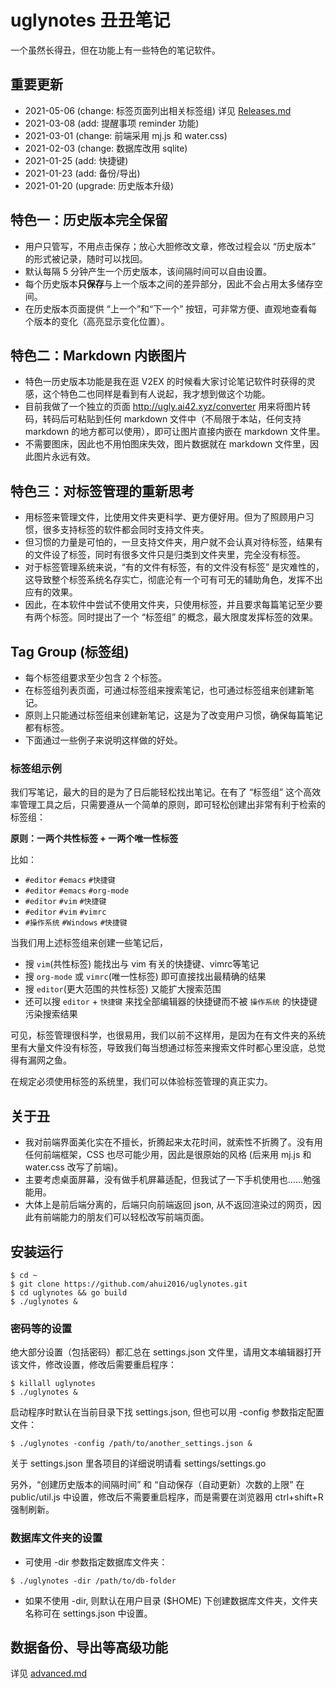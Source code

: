 # uglynotes 丑丑笔记

一个虽然长得丑，但在功能上有一些特色的笔记软件。


## 重要更新

- 2021-05-06 (change: 标签页面列出相关标签组) 详见 [Releases.md](./Realeses.md)
- 2021-03-08 (add: 提醒事项 reminder 功能)
- 2021-03-01 (change: 前端采用 mj.js 和 water.css)
- 2021-02-03 (change: 数据库改用 sqlite)
- 2021-01-25 (add: 快捷键)
- 2021-01-23 (add: 备份/导出)
- 2021-01-20 (upgrade: 历史版本升级)


## 特色一：历史版本完全保留

- 用户只管写，不用点击保存；放心大胆修改文章，修改过程会以 “历史版本” 的形式被记录，随时可以找回。
- 默认每隔 5 分钟产生一个历史版本，该间隔时间可以自由设置。
- 每个历史版本**只保存**与上一个版本之间的差异部分，因此不会占用太多储存空间。
- 在历史版本页面提供 “上一个”和“下一个” 按钮，可非常方便、直观地查看每个版本的变化（高亮显示变化位置）。


## 特色二：Markdown 内嵌图片

- 特色一历史版本功能是我在逛 V2EX 的时候看大家讨论笔记软件时获得的灵感，这个特色二也同样是看到有人说起，我才想到做这个功能。
- 目前我做了一个独立的页面 http://ugly.ai42.xyz/converter 用来将图片转码，转码后可粘贴到任何 markdown 文件中（不局限于本站，任何支持 markdown 的地方都可以使用），即可让图片直接内嵌在 markdown 文件里。
- 不需要图床，因此也不用怕图床失效，图片数据就在 markdown 文件里，因此图片永远有效。


## 特色三：对标签管理的重新思考

- 用标签来管理文件，比使用文件夹更科学、更方便好用。但为了照顾用户习惯，很多支持标签的软件都会同时支持文件夹。
- 但习惯的力量是可怕的，一旦支持文件夹，用户就不会认真对待标签，结果有的文件设了标签，同时有很多文件只是归类到文件夹里，完全没有标签。
- 对于标签管理系统来说，“有的文件有标签，有的文件没有标签” 是灾难性的，这导致整个标签系统名存实亡，彻底沦有一个可有可无的辅助角色，发挥不出应有的效果。
- 因此，在本软件中尝试不使用文件夹，只使用标签，并且要求每篇笔记至少要有两个标签。同时提出了一个 “标签组” 的概念，最大限度发挥标签的效果。


## Tag Group (标签组)

- 每个标签组要求至少包含 2 个标签。
- 在标签组列表页面，可通过标签组来搜索笔记，也可通过标签组来创建新笔记。
- 原则上只能通过标签组来创建新笔记，这是为了改变用户习惯，确保每篇笔记都有标签。
- 下面通过一些例子来说明这样做的好处。

### 标签组示例

我们写笔记，最大的目的是为了日后能轻松找出笔记。在有了 “标签组” 这个高效率管理工具之后，只需要遵从一个简单的原则，即可轻松创建出非常有利于检索的标签组：

**原则：一两个共性标签 + 一两个唯一性标签**

比如：

- `#editor` `#emacs` `#快捷键`
- `#editor` `#emacs` `#org-mode`
- `#editor` `#vim` `#快捷键`
- `#editor` `#vim` `#vimrc`
- `#操作系统` `#Windows` `#快捷键`

当我们用上述标签组来创建一些笔记后，

- 搜 `vim`(共性标签) 能找出与 vim 有关的快捷键、vimrc等笔记
- 搜 `org-mode` 或 `vimrc`(唯一性标签) 即可直接找出最精确的结果
- 搜 `editor`(更大范围的共性标签) 又能扩大搜索范围
- 还可以搜 `editor` + `快捷键` 来找全部编辑器的快捷键而不被 `操作系统` 的快捷键污染搜索结果

可见，标签管理很科学，也很易用，我们以前不这样用，是因为在有文件夹的系统里有大量文件没有标签，导致我们每当想通过标签来搜索文件时都心里没底，总觉得有漏网之鱼。

在规定必须使用标签的系统里，我们可以体验标签管理的真正实力。


## 关于丑

- 我对前端界面美化实在不擅长，折腾起来太花时间，就索性不折腾了。没有用任何前端框架，CSS 也尽可能少用，因此是很原始的风格 (后来用 mj.js 和 water.css 改写了前端)。
- 主要考虑桌面屏幕，没有做手机屏幕适配，但我试了一下手机使用也……勉强能用。
- 大体上是前后端分离的，后端只向前端返回 json, 从不返回渲染过的网页，因此有前端能力的朋友们可以轻松改写前端页面。


## 安装运行

```
$ cd ~
$ git clone https://github.com/ahui2016/uglynotes.git 
$ cd uglynotes && go build
$ ./uglynotes &
```

### 密码等的设置

绝大部分设置（包括密码）都汇总在 settings.json 文件里，请用文本编辑器打开该文件，修改设置，修改后需要重启程序：

```
$ killall uglynotes
$ ./uglynotes &
```

启动程序时默认在当前目录下找 settings.json, 但也可以用 -config 参数指定配置文件：

```
$ ./uglynotes -config /path/to/another_settings.json &
```

关于 settings.json 里各项目的详细说明请看 settings/settings.go

另外，“创建历史版本的间隔时间” 和 “自动保存（自动更新）次数的上限” 在 public/util.js 中设置，修改后不需要重启程序，而是需要在浏览器用 ctrl+shift+R 强制刷新。

### 数据库文件夹的设置

- 可使用 -dir 参数指定数据库文件夹：

```
$ ./uglynotes -dir /path/to/db-folder
```

- 如果不使用 -dir, 则默认在用户目录 ($HOME) 下创建数据库文件夹，文件夹名称可在 settings.json 中设置。


## 数据备份、导出等高级功能

详见 [advanced.md](./advanced.md)
